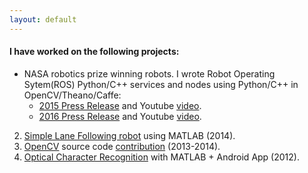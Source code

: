 ```yaml
---
layout: default
---
```


#### I have worked on the following projects:

* NASA robotics prize winning robots. I wrote Robot Operating Sytem(ROS) Python/C++ services and nodes using Python/C++ in OpenCV/Theano/Caffe:
    * [2015 Press Release](https://www.nasa.gov/press-release/nasa-awards-100000-to-winning-team-of-robot-challenge) and Youtube [video](https://www.youtube.com/watch?v=PEMaueVXstQ).
    * [2016 Press Release](https://www.nasa.gov/directorates/spacetech/centennial_challenges/feature/2016_sample_return_robot_challenge_award.html) and Youtube [video](https://www.youtube.com/watch?v=wdVCotOvVz4).
2. [Simple Lane Following robot](https://www.youtube.com/watch?v=lTIDn8vm-ns) using MATLAB (2014).
3. [OpenCV](http://opencv.org/opencv-3-0.html) source code [contribution](https://github.com/opencv/opencv/blob/master/modules/ml/src/lr.cpp) (2013-2014).
4. [Optical Character Recognition](https://www.youtube.com/watch?v=rLfrC3lyHt8) with MATLAB + Android App (2012).